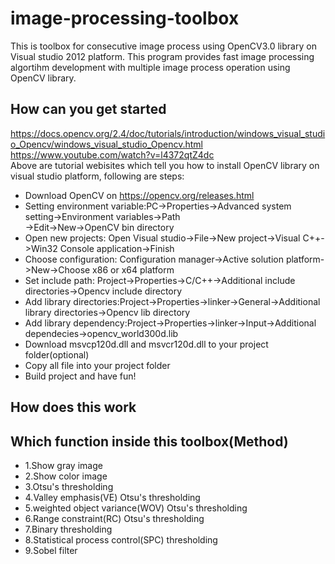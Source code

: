 # image-processing-toolbox
This is toolbox for consecutive image process using OpenCV3.0 library on Visual studio 2012 platform. This program provides fast image processing algortihm development with multiple image process operation using OpenCV library.


## How can you get started
https://docs.opencv.org/2.4/doc/tutorials/introduction/windows_visual_studio_Opencv/windows_visual_studio_Opencv.html<br />
https://www.youtube.com/watch?v=l4372qtZ4dc<br />
Above are tutorial webisites which tell you how to install OpenCV library on visual studio platform, following are steps:<br />
* Download OpenCV on https://opencv.org/releases.html<br />
* Setting environment variable:PC->Properties->Advanced system setting->Environment variables->Path<br />
->Edit->New->OpenCV bin directory<br />
* Open new projects: Open Visual studio->File->New project->Visual C++->Win32 Console application->Finish<br />
* Choose configuration: Configuration manager->Active solution platform->New->Choose x86 or x64 platform <br />
* Set include path: Project->Properties->C/C++->Additional include directories->Opencv include directory<br />
* Add library directories:Project->Properties->linker->General->Additional library directories->Opencv lib directory<br />
* Add library dependency:Project->Properties->linker->Input->Additional dependecies->opencv_world300d.lib<br />
* Download msvcp120d.dll and msvcr120d.dll to your project folder(optional) 
* Copy all file into your project folder<br />
* Build project and have fun!


## How does this work

## Which function inside this toolbox(Method)
* 1.Show gray image
* 2.Show color image
* 3.Otsu's thresholding
* 4.Valley emphasis(VE) Otsu's thresholding
* 5.weighted object variance(WOV) Otsu's thresholding
* 6.Range constraint(RC) Otsu's thresholding
* 7.Binary thresholding
* 8.Statistical process control(SPC) thresholding
* 9.Sobel filter

